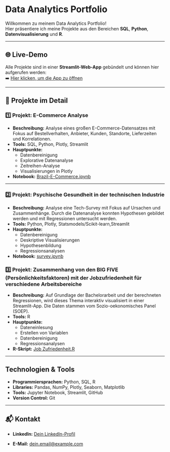 # Data Analytics Portfolio

Willkommen zu meinem Data Analytics Portfolio!  
Hier präsentiere ich meine Projekte aus den Bereichen **SQL**, **Python**, **Datenvisualisierung** und **R**.

---

## 🌐 Live-Demo
Alle Projekte sind in einer **Streamlit-Web-App** gebündelt und können hier aufgerufen werden:  
➡️ [Hier klicken, um die App zu öffnen](https://data-analytics-portfolio.streamlit.app/)

---

## 📁 Projekte im Detail

### 1️⃣ Projekt: E-Commerce Analyse
- **Beschreibung:** Analyse eines großen E-Commerce-Datensatzes mit Fokus auf Bestellverhalten, Anbieter, Kunden, Standorte, Lieferzeiten und Korrelationen.
- **Tools:** SQL, Python, Plotly, Streamlit
- **Hauptpunkte:**
  - Datenbereinigung
  - Explorative Datenanalyse
  - Zeitreihen-Analyse
  - Visualisierungen in Plotly
- **Notebook:** [Brazil-E-Commerce.ipynb](https://github.com/guitarpaul669-lm10/data-analytics-portfolio/blob/main/Portfolio/notebooks/Brazil-E-Commerce.ipynb)

---

### 2️⃣ Projekt: Psychische Gesundheit in der technischen Industrie
- **Beschreibung:** Analyse eine Tech-Survey mit Fokus auf Ursachen und Zusammenhänge. Durch die Datenanalyse konnten Hypothesen gebildet werden und mit Regressionen untersucht werden.
- **Tools:** Python, Plotly, Statsmodels/Scikit-learn,Streamlit 
- **Hauptpunkte:**
  - Datenbereinigung
  - Deskriptive Visualisierungen
  - Hypothesenbildung
  - Regressionsanalysen
- **Notebook:** [survey.ipynb](https://github.com/guitarpaul669-lm10/data-analytics-portfolio/blob/main/Portfolio/notebooks/survey.ipynb)

### 3️⃣ Projekt: Zusammenhang von den BIG FIVE (Persönlichkeitsfaktoren) mit der Jobzufriedenheit für verschiedene Arbeitsbereiche
- **Beschreibung:** Auf Grundlage der Bachelorarbeit und der berechneten Regressionen, wird dieses Thema interaktiv visualisiert in einer Streamlit-App. Die Daten stammen vom Sozio-oekonomisches Panel (SOEP). 
- **Tools:** R
- **Hauptpunkte:**
  - Dateneinlesung
  - Erstellen von Variablen 
  - Datenbereinigung
  - Regressionsanalysen
- **R-Skript:** [Job Zufriedenheit.R](https://github.com/guitarpaul669-lm10/data-analytics-portfolio/blob/main/Portfolio/notebooks/Job%20Zufriedenheit.R)

---

## Technologien & Tools
- **Programmiersprachen:** Python, SQL, R
- **Libraries:** Pandas, NumPy, Plotly, Seaborn, Matplotlib
- **Tools:** Jupyter Notebook, Streamlit, GitHub
- **Version Control:** Git

---

## 📬 Kontakt
- **LinkedIn:** [Dein LinkedIn-Profil](https://linkedin.com/in/deinprofil)

- **E-Mail:** dein.email@example.com
